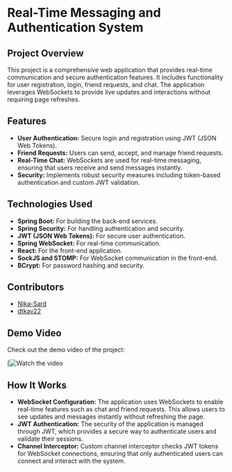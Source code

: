 # Real-Time Messaging and Authentication System

## Project Overview
This project is a comprehensive web application that provides real-time communication and secure authentication features. 
It includes functionality for user registration, login, friend requests, and chat. 
The application leverages WebSockets to provide live updates and interactions without requiring page refreshes.

## Features
- **User Authentication:** Secure login and registration using JWT (JSON Web Tokens).
- **Friend Requests:** Users can send, accept, and manage friend requests.
- **Real-Time Chat:** WebSockets are used for real-time messaging, ensuring that users receive and send messages instantly.
- **Security:** Implements robust security measures including token-based authentication and custom JWT validation.

## Technologies Used
- **Spring Boot:** For building the back-end services.
- **Spring Security:** For handling authentication and security.
- **JWT (JSON Web Tokens):** For secure user authentication.
- **Spring WebSocket:** For real-time communication.
- **React:** For the front-end application.
- **SockJS and STOMP:** For WebSocket communication in the front-end.
- **BCrypt:** For password hashing and security.

## Contributors
- [Nika-Sard](https://github.com/https://github.com/Nika-Sard)
- [dtkav22](https://github.com/dtkav22)

## Demo Video
Check out the demo video of the project:

[![Watch the video](https://youtu.be/57VvCOS6KUo)

## How It Works
- **WebSocket Configuration:** The application uses WebSockets to enable real-time features such as chat and friend requests. This allows users to see updates and messages instantly without refreshing the page.
- **JWT Authentication:** The security of the application is managed through JWT, which provides a secure way to authenticate users and validate their sessions.
- **Channel Interceptor:** Custom channel interceptor checks JWT tokens for WebSocket connections, ensuring that only authenticated users can connect and interact with the system.
